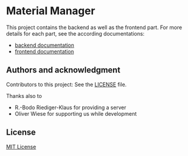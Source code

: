 # Material Manager

This project contains the backend as well as the frontend part.
For more details for each part, see the according documentations:

- [backend documentation](./backend/core/README.md)
- [frontend documentation](./frontend/README.md)



## Authors and acknowledgment

Contributors to this project: See the [LICENSE](./LICENSE) file.

Thanks also to
- R.-Bodo Riediger-Klaus for providing a server
- Oliver Wiese for supporting us while development



## License

[MIT License](./LICENSE)
